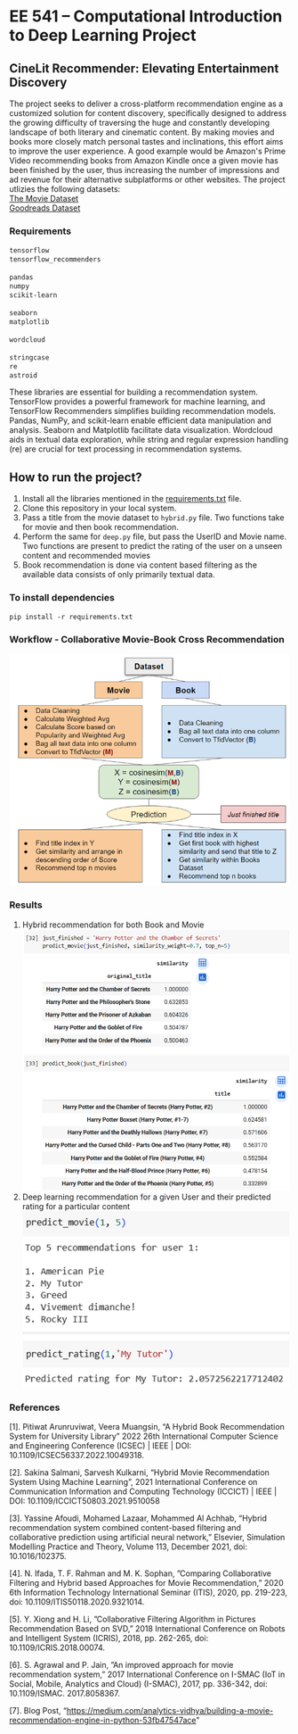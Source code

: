 #  EE 541 – Computational Introduction to Deep Learning Project
## CineLit Recommender: Elevating Entertainment Discovery
The project seeks to deliver a cross-platform recommendation engine as a customized solution for content discovery, specifically designed to address the growing difficulty of traversing the huge and constantly developing landscape of both literary and cinematic content. By making movies and books more closely match personal tastes and inclinations, this effort aims to improve the user experience. A good example would be Amazon's Prime Video recommending books from Amazon Kindle once a given movie has been finished by the user, thus increasing the number of impressions and ad revenue for their alternative subplatforms or other websites. The project utlizies the following datasets:<br />
[The Movie Dataset](https://www.kaggle.com/datasets/rounakbanik/the-movies-dataset/data)<br />
[Goodreads Dataset](https://www.kaggle.com/datasets/yehyachali/top2k-books-with-descriptions)

### Requirements 
```
tensorflow
tensorflow_recommenders

pandas
numpy
scikit-learn

seaborn
matplotlib

wordcloud

stringcase
re
astroid
```
These libraries are essential for building a recommendation system. TensorFlow provides a powerful framework for machine learning, and TensorFlow Recommenders simplifies building recommendation models. Pandas, NumPy, and scikit-learn enable efficient data manipulation and analysis. Seaborn and Matplotlib facilitate data visualization. Wordcloud aids in textual data exploration, while string and regular expression handling (re) are crucial for text processing in recommendation systems.

## How to run the project?

1. Install all the libraries mentioned in the [requirements.txt](https://https://github.com/Otto-Octavius/EE541-CineLit/blob/main/requirements.txt) file.
2. Clone this repository in your local system.
3. Pass a title from the movie dataset to `hybrid.py` file. Two functions take for movie and then book recommendation.
4. Perform the same for `deep.py` file, but pass the UserID and Movie name. Two functions are present to predict the rating of the user on a unseen content and recommended movies
5. Book recommendation is done via content based filtering as the available data consists of only primarily textual data.

### To install dependencies
```
pip install -r requirements.txt
```
### Workflow - Collaborative Movie-Book Cross Recommendation
![Screen Shot 2020-06-06 at 9 36 16 PM](https://github.com/Otto-Octavius/EE541-CineLit/blob/main/results/Screenshot%202023-12-07%20112500.png)

### Results
1. Hybrid recommendation for both Book and Movie
![Screen Shot 2020-06-06 at 9 36 16 PM](https://github.com/Otto-Octavius/EE541-CineLit/blob/main/results/Screenshot%202023-12-07%20074925.png)
2. Deep learning recommendation for a given User and their predicted rating for a particular content
![Screen Shot 2020-06-06 at 9 36 16 PM](https://github.com/Otto-Octavius/EE541-CineLit/blob/main/results/Screenshot%202023-12-07%20080655.png)

### References
[1]. Pitiwat Arunruviwat, Veera Muangsin, “A Hybrid Book Recommendation System for University Library” 2022 26th International Computer Science and Engineering Conference (ICSEC) | IEEE | DOI: 10.1109/ICSEC56337.2022.10049318.

[2]. Sakina Salmani, Sarvesh Kulkarni, “Hybrid Movie Recommendation System Using Machine Learning”, 2021 International Conference on Communication Information and Computing Technology (ICCICT) | IEEE | DOI: 10.1109/ICCICT50803.2021.9510058

[3]. Yassine Afoudi, Mohamed Lazaar, Mohammed Al Achhab, “Hybrid recommendation system combined content-based filtering and collaborative prediction using artificial neural network,” Elsevier, Simulation Modelling Practice and Theory, Volume 113, December 2021, doi: 10.1016/102375.

[4]. N. Ifada, T. F. Rahman and M. K. Sophan, ”Comparing Collaborative Filtering and Hybrid based Approaches for Movie Recommendation,” 2020 6th Information Technology International Seminar (ITIS), 2020, pp. 219-223, doi: 10.1109/ITIS50118.2020.9321014.

[5]. Y. Xiong and H. Li, ”Collaborative Filtering Algorithm in Pictures Recommendation Based on SVD,” 2018 International Conference on Robots and Intelligent System (ICRIS), 2018, pp. 262-265, doi: 10.1109/ICRIS.2018.00074.

[6].  S. Agrawal and P. Jain, ”An improved approach for movie recommendation system,” 2017 International Conference on I-SMAC (IoT in Social, Mobile, Analytics and Cloud) (I-SMAC), 2017, pp. 336-342, doi: 10.1109/ISMAC. 2017.8058367.

[7].  Blog Post, “https://medium.com/analytics-vidhya/building-a-movie-recommendation-engine-in-python-53fb47547ace"


